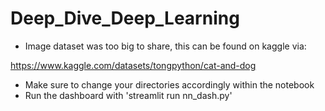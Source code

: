 # Deep_Dive_Deep_Learning
* Image dataset was too big to share, this can be found on kaggle via:

https://www.kaggle.com/datasets/tongpython/cat-and-dog

* Make sure to change your directories accordingly within the notebook
* Run the dashboard with 'streamlit run nn_dash.py'
